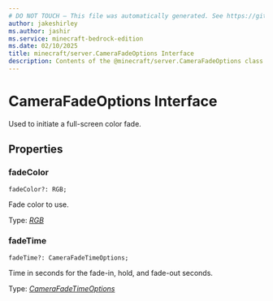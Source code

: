 ```yaml
---
# DO NOT TOUCH — This file was automatically generated. See https://github.com/mojang/minecraftapidocsgenerator to modify descriptions, examples, etc.
author: jakeshirley
ms.author: jashir
ms.service: minecraft-bedrock-edition
ms.date: 02/10/2025
title: minecraft/server.CameraFadeOptions Interface
description: Contents of the @minecraft/server.CameraFadeOptions class.
---
```

# CameraFadeOptions Interface

Used to initiate a full-screen color fade.

## Properties

### **fadeColor**
`fadeColor?: RGB;`

Fade color to use.

Type: [*RGB*](RGB.md)

### **fadeTime**
`fadeTime?: CameraFadeTimeOptions;`

Time in seconds for the fade-in, hold, and fade-out seconds.

Type: [*CameraFadeTimeOptions*](CameraFadeTimeOptions.md)
